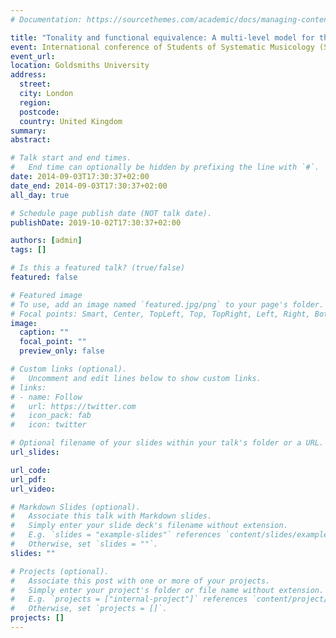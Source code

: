 ```yaml
---
# Documentation: https://sourcethemes.com/academic/docs/managing-content/

title: "Tonality and functional equivalence: A multi-level model for the cognition of triadic progressions in 19th century music"
event: International conference of Students of Systematic Musicology (SysMus14)
event_url:
location: Goldsmiths University
address:
  street:
  city: London
  region:
  postcode:
  country: United Kingdom
summary:
abstract:

# Talk start and end times.
#   End time can optionally be hidden by prefixing the line with `#`.
date: 2014-09-03T17:30:37+02:00
date_end: 2014-09-03T17:30:37+02:00
all_day: true

# Schedule page publish date (NOT talk date).
publishDate: 2019-10-02T17:30:37+02:00

authors: [admin]
tags: []

# Is this a featured talk? (true/false)
featured: false

# Featured image
# To use, add an image named `featured.jpg/png` to your page's folder.
# Focal points: Smart, Center, TopLeft, Top, TopRight, Left, Right, BottomLeft, Bottom, BottomRight.
image:
  caption: ""
  focal_point: ""
  preview_only: false

# Custom links (optional).
#   Uncomment and edit lines below to show custom links.
# links:
# - name: Follow
#   url: https://twitter.com
#   icon_pack: fab
#   icon: twitter

# Optional filename of your slides within your talk's folder or a URL.
url_slides:

url_code:
url_pdf:
url_video:

# Markdown Slides (optional).
#   Associate this talk with Markdown slides.
#   Simply enter your slide deck's filename without extension.
#   E.g. `slides = "example-slides"` references `content/slides/example-slides.md`.
#   Otherwise, set `slides = ""`.
slides: ""

# Projects (optional).
#   Associate this post with one or more of your projects.
#   Simply enter your project's folder or file name without extension.
#   E.g. `projects = ["internal-project"]` references `content/project/deep-learning/index.md`.
#   Otherwise, set `projects = []`.
projects: []
---
```

